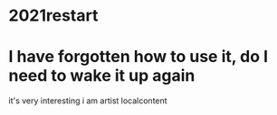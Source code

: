 # 2021restart
# I have forgotten how to use it, do I need to wake it up again
it's very interesting
i am artist
localcontent
